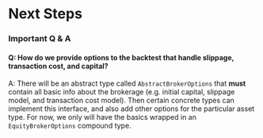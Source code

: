 # Next Steps

### Important Q & A

#### Q: How do we provide options to the backtest that handle slippage, transaction cost, and capital?
A: There will be an abstract type called `AbstractBrokerOptions` that __must__ contain all basic info about the brokerage (e.g. initial capital, slippage model, and transaction cost model). Then certain concrete types can implement this interface, and also add other options for the particular asset type. For now, we only will have the basics wrapped in an `EquityBrokerOptions` compound type.
